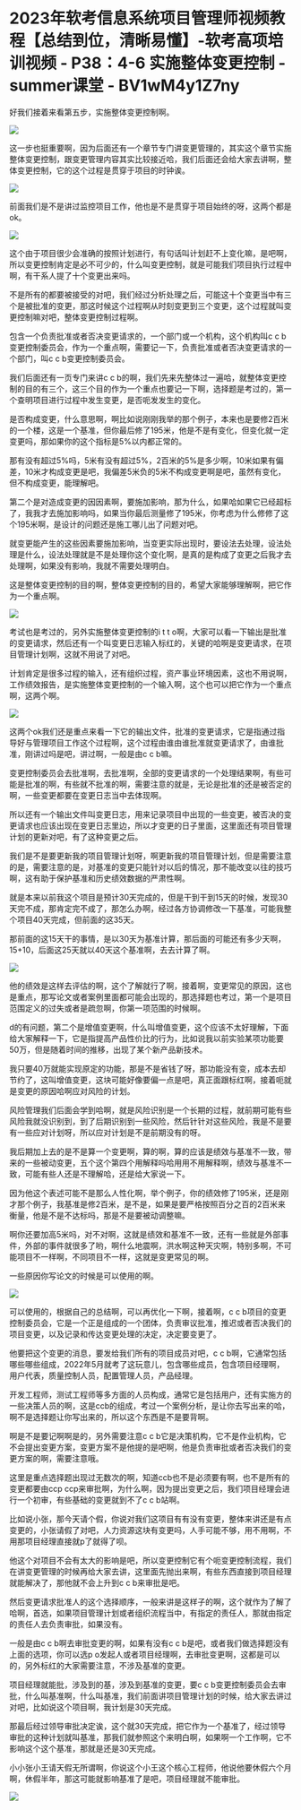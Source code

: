 # 2023年软考信息系统项目管理师视频教程【总结到位，清晰易懂】-软考高项培训视频 - P38：4-6 实施整体变更控制 - summer课堂 - BV1wM4y1Z7ny

好我们接着来看第五步，实施整体变更控制啊。

![](img/89136ed064b32f0e49364bc974289dfd_1.png)

这一步也挺重要啊，因为后面还有一个章节专门讲变更管理的，其实这个章节实施整体变更控制，跟变更管理内容其实比较接近哈，我们后面还会给大家去讲啊，整体变更控制，它的这个过程是贯穿于项目的时钟诶。



![](img/89136ed064b32f0e49364bc974289dfd_3.png)

前面我们是不是讲过监控项目工作，他也是不是贯穿于项目始终的呀，这两个都是ok。

![](img/89136ed064b32f0e49364bc974289dfd_5.png)

这个由于项目很少会准确的按照计划进行，有句话叫计划赶不上变化嘛，是吧啊，所以变更控制肯定是必不可少的，什么叫变更控制，就是可能我们项目执行过程中啊，有干系人提了十个变更出来吗。

不是所有的都要被接受的对吧，我们经过分析处理之后，可能这十个变更当中有三个是被批准的变更，那这时候这个过程啊从时刻变更到三个变更，这个过程就叫变更控制嘛对吧，整体变更控制过程啊。

包含一个负责批准或者否决变更请求的，一个部门或一个机构，这个机构叫c c b变更控制委员会，作为一个重点啊，需要记一下，负责批准或者否决变更请求的一个部门，叫c c b变更控制委员会。

我们后面还有一页专门来讲c c b的啊，我们先来先整体过一遍哈，就整体变更控制的目的有三个，这三个目的作为一个重点也要记一下啊，选择题是考过的，第一个查明项目进行过程中发生变更，是否呃发发生的变化。

是否构成变更，什么意思啊，啊比如说刚刚我举的那个例子，本来也是要修2百米的一个楼，这是一个基准，但你最后修了195米，他是不是有变化，但变化就一定变更吗，那如果你的这个指标是5%以内都正常的。

那有没有超过5%吗，5米有没有超过5%，2百米的5%是多少啊，10米如果有偏差，10米才构成变更是吧，我偏差5米负的5米不构成变更啊是吧，虽然有变化，但不构成变更，能理解吧。

第二个是对造成变更的因因素啊，要施加影响，那为什么，如果哈如果它已经超标了，我我才去施加影响吗，如果当你最后测量修了195米，你考虑为什么修修了这个195米啊，是设计的问题还是施工哪儿出了问题对吧。

就变更能产生的这些因素要施加影响，当变更实际出现时，要设法去处理，设法处理是什么，设法处理就是不是处理你这个变化啊，是真的是构成了变更之后我才去处理啊，如果没有影响，我就不需要处理明白。

这是整体变更控制的目的啊，整体变更控制的目的，希望大家能够理解啊，把它作为一个重点啊。

![](img/89136ed064b32f0e49364bc974289dfd_7.png)

考试也是考过的，另外实施整体变更控制的i t t o啊，大家可以看一下输出是批准的变更请求，然后还有一个叫变更日志输入标红的，关键的哈啊是变更请求，在项目管理计划啊，这就不用说了对吧。

计划肯定是很多过程的输入，还有组织过程，资产事业环境因素，这也不用说啊，工作绩效报告，是实施整体变更控制的一个输入啊，这个也可以把它作为一个重点啊，这两个啊。



![](img/89136ed064b32f0e49364bc974289dfd_9.png)

这两个ok我们还是重点来看一下它的输出文件，批准的变更请求，它是指通过指导好与管理项目工作这个过程啊，这个过程由谁由谁批准就变更请求了，由谁批准，刚讲过吗是吧，讲过啊，一般是由c c b嘛。

变更控制委员会去批准啊，去批准啊，全部的变更请求的一个处理结果啊，有些可能是批准的啊，有些就不批准的啊，需要注意的就是，无论是批准的还是被否定的啊，一些变更都要在变更日志当中去体现啊。

所以还有一个输出文件叫变更日志，用来记录项目中出现的一些变更，被否决的变更请求也应该出现在变更日志里边，所以才变更的日子里面，这里面还有项目管理计划的更新对吧，有了这种变更之后。

我们是不是要更新我的项目管理计划呀，啊更新我的项目管理计划，但是需要注意的是，需要注意的是，对基准的变更只能针对以后的情况，那不能改变以往的技巧啊，这有助于保护基准和历史绩效数据的严肃性啊。

就是本来以前我这个项目是预计30天完成的，但是干到干到15天的时候，发现30天完不成，那肯定完不成了，那怎么办啊，经过各方协调修改一下基准，可能我整个项目40天完成，但前面的这35天。

那前面的这15天干的事情，是以30天为基准计算，那后面的可能还有多少天啊，15+10，后面这25天就以40天这个基准啊，去去计算了啊。



![](img/89136ed064b32f0e49364bc974289dfd_11.png)

他的绩效是这样去评估的啊，这个了解就行了啊，接着啊，变更常见的原因，这也是重点，那写论文或者案例里面都可能会出现的，那选择题也考过，第一个是项目范围定义的过失或者是疏忽啊，你第一项范围的时候啊。

d的有问题，第二个是增值变更啊，什么叫增值变更，这个应该不太好理解，下面给大家解释一下，它是指提高产品性价比的行为，比如说我以前实验某项功能要50万，但是随着时间的推移，出现了某个新产品新技术。

我只要40万就能实现原定的功能，那是不是省钱了呀，那功能没有变，成本去却节约了，这叫增值变更，这块可能好像要偏一点是吧，真正面跟标红啊，接着呃就是变更的原因哈啊应对风险的计划。

风险管理我们后面会学到哈啊，就是风险识别是一个长期的过程，就前期可能有些风险我就没识别到，到了后期识别到一些风险，然后针针对这些风险，我是不是要有一些应对计划呀，所以应对计划是不是前期没有的呀。

我后期加上去的是不是算一个变更啊，算的啊，算的应该是绩效与基准不一致，带来的一些被动变更，五个这个第四个用解释吗哈用用不用解释啊，绩效与基准不一致，可能有些人还是不理解哈，还是给大家说一下。

因为他这个表述可能不是那么人性化啊，举个例子，你的绩效修了195米，还是刚才那个例子，我基准是修2百米，是不是，如果是要严格按照百分之百的2百米来衡量，他是不是不达标吗，那是不是要被动调整嘛。

啊你还要加高5米吗，对不对啊，这就是绩效和基准不一致，还有一些就是外部事件，外部的事件就很多了哟，啊什么地震啊，洪水啊这种天灾啊，特别多啊，不可能项目不一样啊，不同项目不一样，这就是变更常见的啊。

一些原因你写论文的时候是可以使用的啊。

![](img/89136ed064b32f0e49364bc974289dfd_13.png)

可以使用的，根据自己的总结啊，可以再优化一下啊，接着啊，c c b项目的变更控制委员会，它是一个正是组成的一个团体，负责审议批准，推迟或者否决我们的项目变更，以及记录和传达变更处理的决定，决定要变更了。

他要把这个变更的消息，要发给我们所有的项目成员对吧，c c b啊，它通常包括哪些哪些组成，2022年5月就考了这玩意儿，包含哪些成员，包含项目经理啊，用户代表，质量控制人员，配置管理人员，产品经理。

开发工程师，测试工程师等多方面的人员构成，通常它是包括用户，还有实施方的一些决策人员的啊，这是ccb的组成，考过一个案例分析，是让你去写出来的哈，啊不是选择题让你写出来的，所以这个东西是不是要背啊。

啊是不是要记啊啊是的，另外需要注意c c b它是决策机构，它不是作业机构，它不会提出变更方案，变更方案不是他提的是吧啊，他是负责审批或者否决我们的变更方案的啊，需要注意哦。

这里是重点选择题出现过无数次的啊，知道ccb也不是必须要有啊，也不是所有的变更都要由ccp ccp来审批啊，为什么啊，因为提出变更之后，我们项目经理会进行一个初审，有些基础的变更就到不了c c b站啊。

比如说小张，那今天请个假，你说对我们这项目有有没有变更，整体来讲还是有点变更的，小张请假了对吧，人力资源这块有变更吗，人手可能不够，用不用啊，不用那项目经理直接就p了就得了呗。

他这个对项目不会有太大的影响是吧，所以变更控制它有个呃变更控制流程，我们在讲变更管理的时候再给大家去讲，这里面先抛出来啊，有些东西直接到项目经理就能解决了，那他就不会上升到c c b来审批是吧。

然后变更请求批准人的这个选择顺序，一般来讲是这样子的啊，这个就作为了解了哈啊，首选，如果项目管理计划或者组织流程当中，有指定的责任人，那就由指定的责任人去负责审批，如果没有。

一般是由c c b啊去审批变更的啊，如果有没有c c b是吧，或者我们做选择题没有上面的选项，你可以选p o发起人或者项目经理啊，去审批变更啊，这都是可以的，另外标红的大家需要注意，不涉及基准的变更。

项目经理就能批，涉及到的基，涉及到基准的变更，要c c b变更控制委员会去审批，什么叫基准啊，什么叫基准，我们前面讲项目管理计划的时候，给大家去讲过对吧，比如说这个项目啊，我计划是30天完成。

那最后经过领导审批决定诶，这个就30天完成，把它作为一个基准了，经过领导审批的这种计划就叫基准，那我们就参照这个来明白啊，如果啊一个工作啊，它不影响这个这个基准，那就是还是30天完成。

小小张小王请天假无所谓啊，你说这个小王这个核心工程师，他说他要休假六个月啊，休假半年，那这可能就影响基准了是吧，项目经理就不能审批。



![](img/89136ed064b32f0e49364bc974289dfd_15.png)